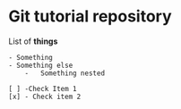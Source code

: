 # Git tutorial repository

List of **things**

    - Something 
    - Something else 
        -   Something nested 

    [ ] -Check Item 1
    [x] - Check item 2
